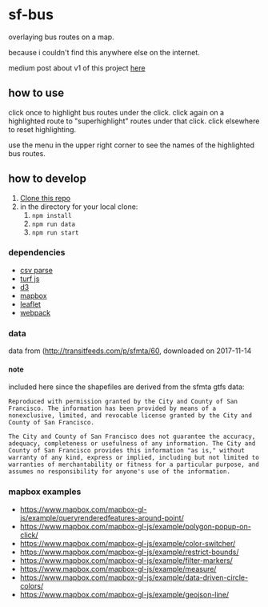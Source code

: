 # sf-bus
overlaying bus routes on a map.

because i couldn't find this anywhere else on the internet.

medium post about v1 of this project [here](https://medium.com/@thfield/adventures-in-amateur-cartography-ad4927ccfccc)

## how to use
click once to highlight bus routes under the click.  click again on a highlighted route to "superhighlight" routes under that click. click elsewhere to reset highlighting.

use the menu in the upper right corner to see the names of the highlighted bus routes.


## how to develop
1. [Clone this repo](https://help.github.com/articles/cloning-a-repository/)
1. in the directory for your local clone:
    1. `npm install`
    1. `npm run data`
    1. `npm run start`

### dependencies
- [csv parse](http://csv.adaltas.com/parse/)
- [turf js](http://turfjs.org/)
- [d3](http://d3js.org)
- [mapbox](http://mapbox.com)
- [leaflet](http://leafletjs.com)
- [webpack](https://webpack.js.org/)

### data
data from (http://transitfeeds.com/p/sfmta/60, downloaded on 2017-11-14

#### note
included here since the shapefiles are derived from the sfmta gtfs data:
```
Reproduced with permission granted by the City and County of San Francisco. The information has been provided by means of a nonexclusive, limited, and revocable license granted by the City and County of San Francisco.

The City and County of San Francisco does not guarantee the accuracy, adequacy, completeness or usefulness of any information. The City and County of San Francisco provides this information "as is," without warranty of any kind, express or implied, including but not limited to warranties of merchantability or fitness for a particular purpose, and assumes no responsibility for anyone's use of the information.
```

### mapbox examples
- https://www.mapbox.com/mapbox-gl-js/example/queryrenderedfeatures-around-point/
- https://www.mapbox.com/mapbox-gl-js/example/polygon-popup-on-click/
- https://www.mapbox.com/mapbox-gl-js/example/color-switcher/
- https://www.mapbox.com/mapbox-gl-js/example/restrict-bounds/
- https://www.mapbox.com/mapbox-gl-js/example/filter-markers/
- https://www.mapbox.com/mapbox-gl-js/example/measure/
- https://www.mapbox.com/mapbox-gl-js/example/data-driven-circle-colors/
- https://www.mapbox.com/mapbox-gl-js/example/geojson-line/

